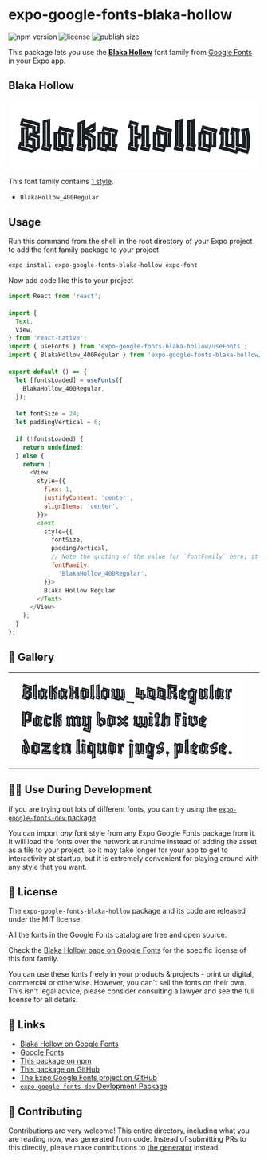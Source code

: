 # expo-google-fonts-blaka-hollow

![npm version](https://flat.badgen.net/npm/v/expo-google-fonts-blaka-hollow)
![license](https://flat.badgen.net/github/license/expo/google-fonts)
![publish size](https://flat.badgen.net/packagephobia/install/expo-google-fonts-blaka-hollow)

This package lets you use the [**Blaka Hollow**](https://fonts.google.com/specimen/Blaka+Hollow) font family from [Google Fonts](https://fonts.google.com/) in your Expo app.

## Blaka Hollow

![Blaka Hollow](./font-family.png)

This font family contains [1 style](#-gallery).

- `BlakaHollow_400Regular`

## Usage

Run this command from the shell in the root directory of your Expo project to add the font family package to your project
```sh
expo install expo-google-fonts-blaka-hollow expo-font
```

Now add code like this to your project
```js
import React from 'react';

import {
  Text,
  View,
} from 'react-native';
import { useFonts } from 'expo-google-fonts-blaka-hollow/useFonts';
import { BlakaHollow_400Regular } from 'expo-google-fonts-blaka-hollow/400Regular';

export default () => {
  let [fontsLoaded] = useFonts({
    BlakaHollow_400Regular,
  });

  let fontSize = 24;
  let paddingVertical = 6;

  if (!fontsLoaded) {
    return undefined;
  } else {
    return (
      <View
        style={{
          flex: 1,
          justifyContent: 'center',
          alignItems: 'center',
        }}>
        <Text
          style={{
            fontSize,
            paddingVertical,
            // Note the quoting of the value for `fontFamily` here; it expects a string!
            fontFamily:
              'BlakaHollow_400Regular',
          }}>
          Blaka Hollow Regular
        </Text>
      </View>
    );
  }
};

```

## 🔡 Gallery


||||
|-|-|-|
|![BlakaHollow_400Regular](.//400Regular/BlakaHollow_400Regular.ttf.png)||||


## 👩‍💻 Use During Development

If you are trying out lots of different fonts, you can try using the [`expo-google-fonts-dev` package](https://github.com/freeboub/google-fonts/tree/master/font-packages/dev#readme).

You can import *any* font style from any Expo Google Fonts package from it. It will load the fonts
over the network at runtime instead of adding the asset as a file to your project, so it may take longer
for your app to get to interactivity at startup, but it is extremely convenient
for playing around with any style that you want.

## 📖 License

The `expo-google-fonts-blaka-hollow` package and its code are released under the MIT license.

All the fonts in the Google Fonts catalog are free and open source.

Check the [Blaka Hollow page on Google Fonts](https://fonts.google.com/specimen/Blaka+Hollow) for the specific license of this font family.

You can use these fonts freely in your products & projects - print or digital, commercial or otherwise. However, you can't sell the fonts on their own. This isn't legal advice, please consider consulting a lawyer and see the full license for all details.

## 🔗 Links

- [Blaka Hollow on Google Fonts](https://fonts.google.com/specimen/Blaka+Hollow)
- [Google Fonts](https://fonts.google.com/)
- [This package on npm](https://www.npmjs.com/package/expo-google-fonts-blaka-hollow)
- [This package on GitHub](https://github.com/freeboub/google-fonts/tree/master/font-packages/blaka-hollow)
- [The Expo Google Fonts project on GitHub](https://github.com/freeboub/google-fonts)
- [`expo-google-fonts-dev` Devlopment Package](https://github.com/freeboub/google-fonts/tree/master/font-packages/dev)

## 🤝 Contributing

Contributions are very welcome! This entire directory, including what you are reading now, was generated from code. Instead of submitting PRs to this directly, please make contributions to [the generator](https://github.com/freeboub/google-fonts/tree/master/packages/generator) instead.
